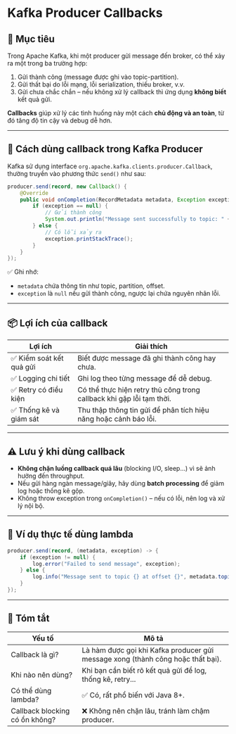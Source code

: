 # Kafka Producer Callbacks

## 🎯 Mục tiêu

Trong Apache Kafka, khi một producer gửi message đến broker, có thể xảy ra một trong ba trường hợp:

1. Gửi thành công (message được ghi vào topic-partition).
2. Gửi thất bại do lỗi mạng, lỗi serialization, thiếu broker, v.v.
3. Gửi chưa chắc chắn – nếu không xử lý callback thì ứng dụng **không biết** kết quả gửi.

**Callbacks** giúp xử lý các tình huống này một cách **chủ động và an toàn**, từ đó tăng độ tin cậy và debug dễ hơn.

---

## 🔁 Cách dùng callback trong Kafka Producer

Kafka sử dụng interface `org.apache.kafka.clients.producer.Callback`, thường truyền vào phương thức `send()` như sau:

```java
producer.send(record, new Callback() {
    @Override
    public void onCompletion(RecordMetadata metadata, Exception exception) {
        if (exception == null) {
            // Gửi thành công
            System.out.println("Message sent successfully to topic: " + metadata.topic());
        } else {
            // Có lỗi xảy ra
            exception.printStackTrace();
        }
    }
});
```

✅ Ghi nhớ:
- `metadata` chứa thông tin như topic, partition, offset.
- `exception` là `null` nếu gửi thành công, ngược lại chứa nguyên nhân lỗi.

---

## 📦 Lợi ích của callback

| Lợi ích | Giải thích |
|--------|------------|
| ✅ Kiểm soát kết quả gửi | Biết được message đã ghi thành công hay chưa. |
| ✅ Logging chi tiết | Ghi log theo từng message để dễ debug. |
| ✅ Retry có điều kiện | Có thể thực hiện retry thủ công trong callback khi gặp lỗi tạm thời. |
| ✅ Thống kê và giám sát | Thu thập thông tin gửi để phân tích hiệu năng hoặc cảnh báo lỗi. |

---

## ⚠️ Lưu ý khi dùng callback

- **Không chặn luồng callback quá lâu** (blocking I/O, sleep...) vì sẽ ảnh hưởng đến throughput.
- Nếu gửi hàng ngàn message/giây, hãy dùng **batch processing** để giảm log hoặc thống kê gộp.
- Không throw exception trong `onCompletion()` – nếu có lỗi, nên log và xử lý nội bộ.

---

## 🧪 Ví dụ thực tế dùng lambda

```java
producer.send(record, (metadata, exception) -> {
    if (exception != null) {
        log.error("Failed to send message", exception);
    } else {
        log.info("Message sent to topic {} at offset {}", metadata.topic(), metadata.offset());
    }
});
```

---

## 🧠 Tóm tắt

| Yếu tố | Mô tả |
|--------|------|
| Callback là gì? | Là hàm được gọi khi Kafka producer gửi message xong (thành công hoặc thất bại). |
| Khi nào nên dùng? | Khi bạn cần biết rõ kết quả gửi để log, thống kê, retry... |
| Có thể dùng lambda? | ✅ Có, rất phổ biến với Java 8+. |
| Callback blocking có ổn không? | ❌ Không nên chặn lâu, tránh làm chậm producer. |

